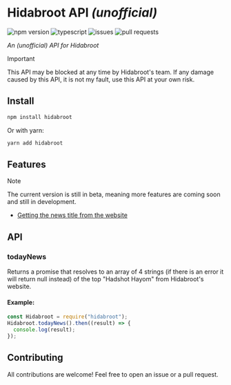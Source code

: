 # Hidabroot API _(unofficial)_

![npm version](https://img.shields.io/badge/npm-v0.5.0_beta-blue)
![typescript](https://img.shields.io/badge/</>-TypeScript-blue)
![issues](https://img.shields.io/github/issues/itsrn/hidabroot)
![pull requests](https://img.shields.io/github/issues-pr/itsrn/hidabroot)

_An (unofficial) API for Hidabroot_

> [!IMPORTANT]  
> This API may be blocked at any time by Hidabroot's team. If any damage caused by this API, it is not my fault, use this API at your own risk.

## Install

```bash
npm install hidabroot
```

Or with yarn:

```bash
yarn add hidabroot
```

## Features

> [!NOTE]  
> The current version is still in beta, meaning more features are coming soon and still in development.

- [Getting the news title from the website](#todaynews)

## API

### todayNews

Returns a promise that resolves to an array of 4 strings (if there is an error it will return null instead) of the top "Hadshot Hayom" from Hidabroot's website.

#### Example:

```js
const Hidabroot = require("hidabroot");
Hidabroot.todayNews().then((result) => {
  console.log(result);
});
```

## Contributing

All contributions are welcome! Feel free to open an issue or a pull request.
